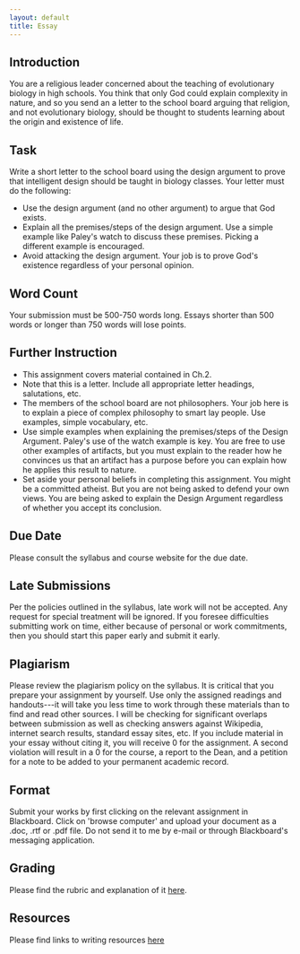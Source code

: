 ```yaml
---
layout: default
title: Essay
---
```




## Introduction 

You are a religious leader concerned about the teaching of evolutionary biology in high schools. You think that only God could explain complexity in nature, and so you send an a letter to the school board arguing that religion, and not evolutionary biology, should be thought to students learning about the origin and existence of life. 


## Task

Write a short letter to the school board using the design argument to prove that intelligent design should be taught in biology classes. Your letter must do the following:

+ Use the design argument (and no other argument) to argue that God exists. 
+ Explain all the premises/steps of the design argument. Use a simple example like Paley's watch to discuss these premises. Picking a different example is encouraged.
+ Avoid attacking the design argument. Your job is to prove God's existence regardless of your personal opinion.


## Word Count

Your submission must be 500-750 words long. Essays shorter than 500 words or longer than 750 words will lose points. 

## Further Instruction 

+ This assignment covers material contained in Ch.2.
+ Note that this is a letter. Include all appropriate letter headings, salutations, etc. 
+ The members of the school board are not philosophers. Your job here is to explain a piece of complex philosophy to smart lay people. Use examples, simple vocabulary, etc. 
+ Use simple examples when explaining the premises/steps of the Design Argument. Paley's use of the watch example is key. You are free to use other examples of artifacts, but you must explain to the reader how he convinces us that an artifact has a purpose before you can explain how he applies this result to nature.   
+ Set aside your personal beliefs in completing this assignment. You might be a committed atheist. But you are not being asked to defend your own views. You are being asked to explain the Design Argument regardless of whether you accept its conclusion.   

## Due Date
Please consult the syllabus and course website for the due date.

## Late Submissions

Per the policies outlined in the syllabus, late work will not be accepted. Any request for special treatment will be ignored. If you foresee difficulties submitting work on time, either because of personal or work commitments, then you should start this paper early and submit it early. 

## Plagiarism

Please review the plagiarism policy on the syllabus. It is critical that you prepare your assignment by yourself. Use only the assigned readings and handouts---it will take you less time to work through these materials than to find and read other sources. I will be checking for significant overlaps between submission as well as checking answers against Wikipedia, internet search results, standard essay sites, etc. If you include material in your essay without citing it, you will receive 0 for the assignment. A second violation will result in a 0 for the course, a report to the Dean, and a petition for a note to be added to your permanent academic record.

## Format

Submit your works by first clicking on the relevant assignment in Blackboard. Click on 'browse computer' and upload your document as a .doc, .rtf or .pdf file. Do not send it to me by e-mail or through Blackboard's messaging application. 

## Grading
Please find the rubric and explanation of it [here](/Teaching/Grading/).

## Resources
Please find links to writing resources [here](/Teaching/Resources/)




